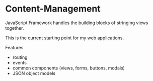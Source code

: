 Content-Management
====================

JavaScript Framework handles the building blocks of stringing views together.

This is the current starting point for my web applications.

Features
* routing
* events
* common components (views, forms, buttons, modals)
* JSON object models

